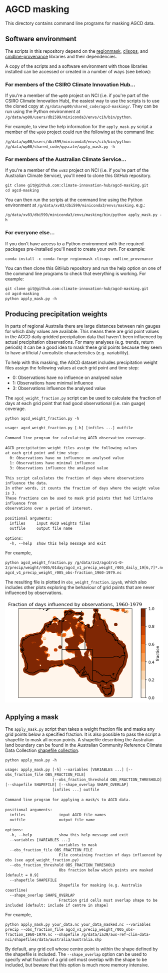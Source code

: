 # AGCD masking

This directory contains command line programs for masking AGCD data.

## Software environment

The scripts in this repository depend on the
[regionmask](https://regionmask.readthedocs.io),
[clisops](https://clisops.readthedocs.io), and
[cmdline-provenance](https://cmdline-provenance.readthedocs.io) libraries
and their dependencies.

A copy of the scripts and a software environment with those libraries installed
can be accessed or created in a number of ways (see below):

### For members of the CSIRO Climate Innovation Hub...

If you're a member of the `wp00` project on NCI
(i.e. if you're part of the CSIRO Climate Innovation Hub),
the easiest way to use the scripts is to use the cloned copy at `/g/data/wp00/shared_code/agcd-masking/`.
They can be run using the Python environment at `/g/data/wp00/users/dbi599/miniconda3/envs/cih/bin/python`.

For example, to view the help information for the `apply_mask.py` script
a member of the `wp00` project could run the following at the command line:

```
/g/data/wp00/users/dbi599/miniconda3/envs/cih/bin/python /g/data/wp00/shared_code/qqscale/apply_mask.py -h
```

### For members of the Australian Climate Service...

If you're a member of the `xv83` project on NCI
(i.e. if you're part of the Australian Climate Service),
you'll need to clone this GitHub repository.

```
git clone git@github.com:climate-innovation-hub/agcd-masking.git
cd agcd-masking
```

You can then run the scripts at the command line
using the Python environment at `/g/data/xv83/dbi599/miniconda3/envs/masking`. e.g.:

```
/g/data/xv83/dbi599/miniconda3/envs/masking/bin/python apply_mask.py -h
```

### For everyone else...

If you don't have access to a Python environment with the required packages
pre-installed you'll need to create your own.
For example:

```
conda install -c conda-forge regionmask clisops cmdline_provenance 
```

You can then clone this GitHub repository and run the help option
on one of the command line programs to check that everything is working.
For example:

```
git clone git@github.com:climate-innovation-hub/agcd-masking.git
cd agcd-masking
python apply_mask.py -h
```

## Producing precipitation weights

In parts of regional Australia there are large distances between rain gauges
for which daily values are available.
This means there are grid point values in the AGCD daily gridded precipitation data
that haven't been influenced by actual precipitation observations.
For many analyses (e.g. trends, return periods) it can be a good idea to mask these grid points
because they seem to have artificial / unrealistic characteristics (e.g. variability).

To help with this masking,
the AGCD dataset includes precipitation weight files assign the following values
at each grid point and time step:  
- 0: Observations have no influence on analysed value  
- 1: Observations have minimal influence  
- 3: Observations influence the analysed value  

The `agcd_weight_fraction.py` script can be used to calculate the fraction of days at each grid point
that had good observational (i.e. rain guage) coverage.

```
python agcd_weight_fraction.py -h
```

```
usage: agcd_weight_fraction.py [-h] [infiles ...] outfile

Command line program for calculating AGCD observation coverage.

AGCD precipitation weight files assign the following values
at each grid point and time step:
  0: Observations have no influence on analysed value
  1: Observations have minimal influence
  3: Observations influence the analysed value

This script calculates the fraction of days where observations influence the data.
In other words, it counts the fraction of days where the weight value is 3.
These fractions can be used to mask grid points that had little/no influence from
observations over a period of interest. 

positional arguments:
  infiles     input AGCD weights files
  outfile     output file name

options:
  -h, --help  show this help message and exit
```

For example, 

```
python agcd_weight_fraction.py /g/data/zv2/agcd/v1-0-2/precip/weight/r005/01day/agcd_v1_precip_weight_r005_daily_19[6,7]*.nc agcd_v1_precip_weight_r005_obs-fraction_1960-1979.nc
```

The resulting file is plotted in `obs_weight_fraction.ipynb`,
which also includes other plots exploring the behaviour of grid points
that are never influenced by observations.

![obs fraction example](obs_fraction_example.png)


## Applying a mask

The `apply_mask.py` script then takes a weight fraction file and masks any grid points below a specified fraction.
It is also possible to pass the script a shapefile to mask all ocean points.
A shapefile describing the Australian land boundary can be found in the Australian Community Reference Climate Data Collection
[shapefile collection](https://github.com/aus-ref-clim-data-nci/shapefiles).

```
python apply_mask.py -h
```

```
usage: apply_mask.py [-h] --variables [VARIABLES ...] [--obs_fraction_file OBS_FRACTION_FILE]
                     [--obs_fraction_threshold OBS_FRACTION_THRESHOLD] [--shapefile SHAPEFILE] [--shape_overlap SHAPE_OVERLAP]
                     [infiles ...] outfile

Command line program for applying a mask/s to AGCD data.

positional arguments:
  infiles               input AGCD file names
  outfile               output file name

options:
  -h, --help            show this help message and exit
  --variables [VARIABLES ...]
                        variables to mask
  --obs_fraction_file OBS_FRACTION_FILE
                        File containing fraction of days influenced by obs (see agcd_weight_fraction.py)
  --obs_fraction_threshold OBS_FRACTION_THRESHOLD
                        Obs fraction below which points are masked [default = 0.9]
  --shapefile SHAPEFILE
                        Shapefile for masking (e.g. Australia coastline)
  --shape_overlap SHAPE_OVERLAP
                        Fraction grid cells must overlap shape to be included [default: include if centre in shape]

```

For example,

```
python apply_mask.py your_data.nc your_data_masked.nc --variables precip --obs_fraction_file agcd_v1_precip_weight_r005_obs-fraction_1960-1979.nc --shapefile /g/data/ia39/aus-ref-clim-data-nci/shapefiles/data/australia/australia.shp
```

By default, any grid cell whose centre point is within the shape defined by the shapefile is included.
The `--shape_overlap` option can be used to specify what fraction of a grid cell must overlap with the shape to be included,
but beware that this option is much more memory intensive.

